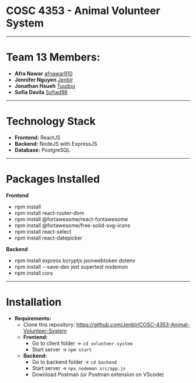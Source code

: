 # COSC 4353 - Animal Volunteer System
---
# Team 13 Members:
- **Afra Nawar** [afnawar910](https://github.com/afnawar910)
- **Jennifer Nguyen** [Jenblr](https://github.com/Jenblr)
- **Jonathan Hsueh** [Tuudou](https://github.com/tuudou)
- **Sofia Davila** [Sofiad98](https://github.com/Sofiad98)
---
# Technology Stack
- **Frontend:** ReactJS
- **Backend:** NodeJS with ExpressJS
- **Database:** PostgreSQL
---
# Packages Installed
**Frontend**
- npm install
- npm install react-router-dom
- npm install @fortawesome/react-fontawesome
- npm install @fortawesome/free-solid-svg-icons
- npm install react-select
- npm install react-datepicker

**Backend**
- npm install express bcryptjs jsonwebtoken dotenv
- npm install --save-dev jest supertest nodemon
- npm install cors

---
# Installation
- **Requirements:**
    - Clone this repository: https://github.com/Jenblr/COSC-4353-Animal-Volunteer-System
    - **Frontend:**
        - Go to client folder → ```cd volunteer-system```
        - Start server → ```npm start```
    - **Backend:**  
        - Go to backend folder → ```cd backend```
        - Start server → ```npx nodemon src/app.js```
        - Download Postman (or Postman extension on VScode)